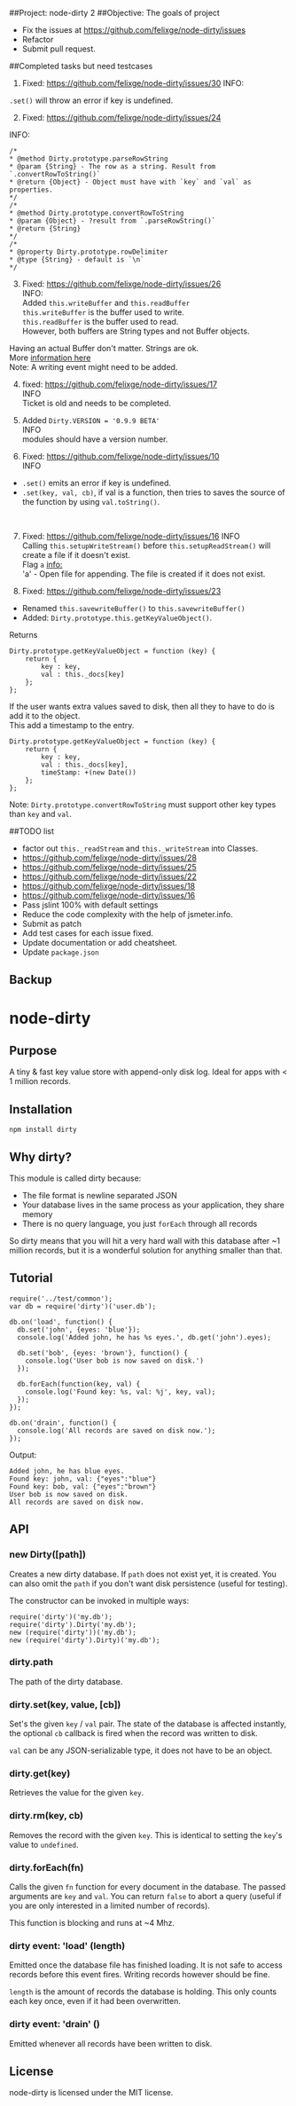 ##Project: node-dirty 2
##Objective: 
The goals of project<br/>
- Fix the issues at <https://github.com/felixge/node-dirty/issues>
- Refactor
- Submit pull request.

##Completed tasks but need testcases
1) Fixed: https://github.com/felixge/node-dirty/issues/30
INFO:

`.set()` will throw an error if key is undefined.<br/>

2) Fixed: https://github.com/felixge/node-dirty/issues/24

INFO: 

    /*
	* @method Dirty.prototype.parseRowString
	* @param {String} - The row as a string. Result from `.convertRowToString()`
	* @return {Object} - Object must have with `key` and `val` as properties.
	*/
	/*
	* @method Dirty.prototype.convertRowToString
	* @param {Object} - ?result from `.parseRowString()`
	* @return {String}
	*/
	/*
	* @property	Dirty.prototype.rowDelimiter
	* @type {String} - default is `\n`
	*/

3) Fixed: https://github.com/felixge/node-dirty/issues/26 <br/>
INFO:<br/>
Added `this.writeBuffer` and `this.readBuffer`<br/>
`this.writeBuffer` is the buffer used to write.<br/>
`this.readBuffer` is the buffer used to read.<br/>
However, both buffers are String types and not Buffer objects.<br/>

Having an actual Buffer don't matter. Strings are ok.<br/>
More [information here](http://www.clintharris.net/2011/nodejs-101-use-buffer-to-append-strings-instead-of-concatenating-them/)
<br/>
Note: A writing event might need to be added.<br/>

4) fixed: https://github.com/felixge/node-dirty/issues/17 <br/>
INFO<br/>
Ticket is old and needs to be completed.

5) Added `Dirty.VERSION = '0.9.9 BETA'`<br/>
INFO<br/>
modules should have a version number.

6) Fixed: https://github.com/felixge/node-dirty/issues/10<br/>
INFO<br/>
- `.set()` emits an error if key is undefined.<br/>
- `.set(key, val, cb)`, if val is a function, then tries to saves the source of the function by using `val.toString()`.
<br/>

7) Fixed: https://github.com/felixge/node-dirty/issues/16
INFO<br/>
Calling `this.setupWriteStream()` before `this.setupReadStream()` will create a file if it doesn't exist.<br/>
Flag `a` [info:](http://nodejs.org/api/fs.html)<br/>
'a' - Open file for appending. The file is created if it does not exist.<br/>

8) Fixed: https://github.com/felixge/node-dirty/issues/23 <br/>
- Renamed `this.savewriteBuffer()` to `this.savewriteBuffer()`<br/>
- Added: `Dirty.prototype.this.getKeyValueObject()`. <br/>

Returns

	Dirty.prototype.getKeyValueObject = function (key) {
		return {
			key : key,
			val : this._docs[key]
		};
	};

If the user wants extra values saved to disk, then all they to have to do is add it to the object.<br/>
This add a timestamp to the entry.<br/>

	Dirty.prototype.getKeyValueObject = function (key) {
		return {
			key : key,
			val : this._docs[key],
			timeStamp: +(new Date())
		};
	};

Note: `Dirty.prototype.convertRowToString` must support other key types than `key` and `val`.

##TODO list

- factor out `this._readStream` and `this._writeStream` into Classes.
- https://github.com/felixge/node-dirty/issues/28
- https://github.com/felixge/node-dirty/issues/25
- https://github.com/felixge/node-dirty/issues/22
- https://github.com/felixge/node-dirty/issues/18
- https://github.com/felixge/node-dirty/issues/16
- Pass jslint 100% with default settings
- Reduce the code complexity with the help of jsmeter.info.
- Submit as patch
- Add test cases for each issue fixed.
- Update documentation or add cheatsheet.
- Update `package.json`


## Backup


# node-dirty

## Purpose

A tiny & fast key value store with append-only disk log. Ideal for apps with < 1 million records.

## Installation

    npm install dirty

## Why dirty?

This module is called dirty because:

* The file format is newline separated JSON
* Your database lives in the same process as your application, they share memory
* There is no query language, you just `forEach` through all records

So dirty means that you will hit a very hard wall with this database after ~1 million records,
but it is a wonderful solution for anything smaller than that.

## Tutorial

    require('../test/common');
    var db = require('dirty')('user.db');

    db.on('load', function() {
      db.set('john', {eyes: 'blue'});
      console.log('Added john, he has %s eyes.', db.get('john').eyes);

      db.set('bob', {eyes: 'brown'}, function() {
        console.log('User bob is now saved on disk.')
      });

      db.forEach(function(key, val) {
        console.log('Found key: %s, val: %j', key, val);
      });
    });

    db.on('drain', function() {
      console.log('All records are saved on disk now.');
    });

Output:

    Added john, he has blue eyes.
    Found key: john, val: {"eyes":"blue"}
    Found key: bob, val: {"eyes":"brown"}
    User bob is now saved on disk.
    All records are saved on disk now.

## API

### new Dirty([path])

Creates a new dirty database. If `path` does not exist yet, it is created. You
can also omit the `path` if you don't want disk persistence (useful for testing).

The constructor can be invoked in multiple ways:

    require('dirty')('my.db');
    require('dirty').Dirty('my.db');
    new (require('dirty'))('my.db');
    new (require('dirty').Dirty)('my.db');

### dirty.path

The path of the dirty database.

### dirty.set(key, value, [cb])

Set's the given `key` / `val` pair. The state of the database is affected instantly,
the optional `cb` callback is fired when the record was written to disk.

`val` can be any JSON-serializable type, it does not have to be an object.

### dirty.get(key)

Retrieves the value for the given `key`.

### dirty.rm(key, cb)

Removes the record with the given `key`. This is identical to setting the `key`'s value
to `undefined`.

### dirty.forEach(fn)

Calls the given `fn` function for every document in the database. The passed
arguments are `key` and `val`. You can return `false` to abort a query (useful
if you are only interested in a limited number of records).

This function is blocking and runs at ~4 Mhz.

### dirty event: 'load' (length)

Emitted once the database file has finished loading. It is not safe to access
records before this event fires. Writing records however should be fine.

`length` is the amount of records the database is holding. This only counts each
key once, even if it had been overwritten.

### dirty event: 'drain' ()

Emitted whenever all records have been written to disk.

## License

node-dirty is licensed under the MIT license.
